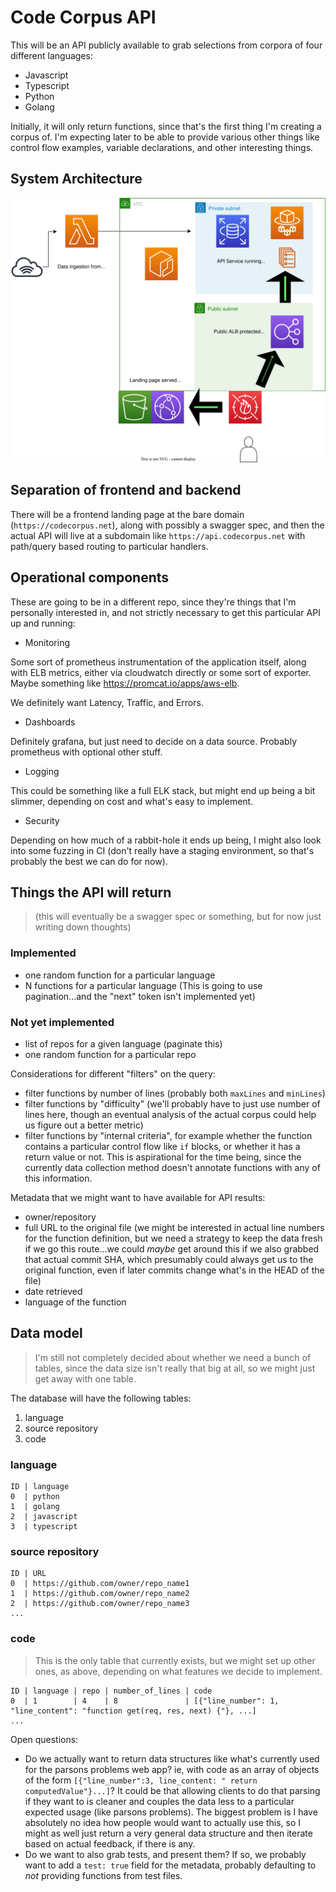# Code Corpus API

This will be an API publicly available to grab selections from corpora of four different languages:

-   Javascript
-   Typescript
-   Python
-   Golang

Initially, it will only return functions, since that's the first thing I'm creating a corpus of. I'm expecting later to be able to provide various other things like control flow examples, variable declarations, and other interesting things.

## System Architecture

![Initial system design](./system_design.svg)

## Separation of frontend and backend

There will be a frontend landing page at the bare domain (`https://codecorpus.net`), along with possibly a swagger spec, and then the actual API will live at a subdomain like `https://api.codecorpus.net` with path/query based routing to particular handlers.

## Operational components

These are going to be in a different repo, since they're things that I'm personally interested in, and not strictly necessary to get this particular API up and running:

-   Monitoring

Some sort of prometheus instrumentation of the application itself, along with ELB metrics, either via cloudwatch directly or some sort of exporter. Maybe something like https://promcat.io/apps/aws-elb.

We definitely want Latency, Traffic, and Errors.

-   Dashboards

Definitely grafana, but just need to decide on a data source. Probably prometheus with optional other stuff.

-   Logging

This could be something like a full ELK stack, but might end up being a bit slimmer, depending on cost and what's easy to implement.

-   Security

Depending on how much of a rabbit-hole it ends up being, I might also look into some fuzzing in CI (don't really have a staging environment, so that's probably the best we can do for now).

## Things the API will return

> (this will eventually be a swagger spec or something, but for now just writing down thoughts)

### Implemented

-   one random function for a particular language
-   N functions for a particular language (This is going to use pagination...and the "next" token isn't implemented yet)

### Not yet implemented

-   list of repos for a given language (paginate this)
-   one random function for a particular repo

Considerations for different "filters" on the query:

-   filter functions by number of lines (probably both `maxLines` and `minLines`)
-   filter functions by "difficulty" (we'll probably have to just use number of lines here, though an eventual analysis of the actual corpus could help us figure out a better metric)
-   filter functions by "internal criteria", for example whether the function contains a particular control flow like `if` blocks, or whether it has a return value or not. This is aspirational for the time being, since the currently data collection method doesn't annotate functions with any of this information.

Metadata that we might want to have available for API results:

-   owner/repository
-   full URL to the original file (we might be interested in actual line numbers for the function definition, but we need a strategy to keep the data fresh if we go this route...we could _maybe_ get around this if we also grabbed that actual commit SHA, which presumably could always get us to the original function, even if later commits change what's in the HEAD of the file)
-   date retrieved
-   language of the function

## Data model

> I'm still not completely decided about whether we need a bunch of tables, since the data size isn't really that big at all, so we might just get away with one table.

The database will have the following tables:

1. language
2. source repository
3. code

### language

```
ID | language
0  | python
1  | golang
2  | javascript
3  | typescript
```

### source repository

```
ID | URL
0  | https://github.com/owner/repo_name1
1  | https://github.com/owner/repo_name2
2  | https://github.com/owner/repo_name3
...
```

### code

> This is the only table that currently exists, but we might set up other ones, as above, depending on what features we decide to implement.

```
ID | language | repo | number_of_lines | code
0  | 1        | 4    | 8               | [{"line_number": 1, "line_content": "function get(req, res, next) {"}, ...]
...
```

Open questions:

-   Do we actually want to return data structures like what's currently used for the parsons problems web app? ie, with code as an array of objects of the form `[{"line_number":3, line_content: " return computedValue"}...]`? It could be that allowing clients to do that parsing if they want to is cleaner and couples the data less to a particular expected usage (like parsons problems). The biggest problem is I have absolutely no idea how people would want to actually use this, so I might as well just return a very general data structure and then iterate based on actual feedback, if there is any.
-   Do we want to also grab tests, and present them? If so, we probably want to add a `test: true` field for the metadata, probably defaulting to _not_ providing functions from test files.
